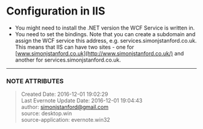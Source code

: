 # Configuration in IIS

  * You might need to install the .NET version the WCF Service is written in.
  * You need to set the bindings. Note that you can create a subdomain and assign the WCF service this address, e.g. services.simonjstanford.co.uk. This means that IIS can have two sites - one for [www.simonjstanford.co.uk](http://www.simonjstanford.co.uk/) and another for services.simonjstanford.co.uk.


---
### NOTE ATTRIBUTES
>Created Date: 2016-12-01 19:02:29  
>Last Evernote Update Date: 2016-12-01 19:04:43  
>author: simonjstanford@gmail.com  
>source: desktop.win  
>source-application: evernote.win32  